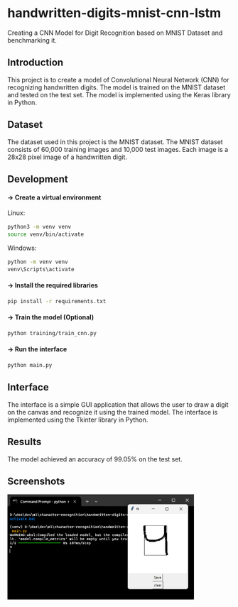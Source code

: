 # handwritten-digits-mnist-cnn-lstm
Creating a CNN Model for Digit Recognition based on MNIST Dataset and benchmarking it.

## Introduction
This project is to create a model of Convolutional Neural Network (CNN) for recognizing handwritten digits. The model is trained on the MNIST dataset and tested on the test set. The model is implemented using the Keras library in Python.

## Dataset
The dataset used in this project is the MNIST dataset. The MNIST dataset consists of 60,000 training images and 10,000 test images. Each image is a 28x28 pixel image of a handwritten digit.

## Development
#### -> Create a virtual environment

Linux:
```bash
python3 -m venv venv
source venv/bin/activate
```

Windows:
```bash
python -m venv venv
venv\Scripts\activate
```

#### -> Install the required libraries
```bash
pip install -r requirements.txt
```

#### -> Train the model (Optional)
```bash
python training/train_cnn.py
```

#### -> Run the interface
```bash
python main.py
```

## Interface
The interface is a simple GUI application that allows the user to draw a digit on the canvas and recognize it using the trained model. The interface is implemented using the Tkinter library in Python.

## Results
The model achieved an accuracy of 99.05% on the test set.

## Screenshots

<img src="images/240425_124856PM_WindowsTerminal_EgI4d.png" width="420px">